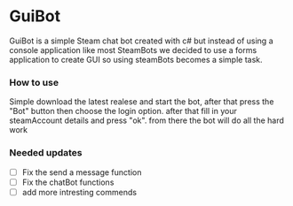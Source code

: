 # GuiBot

GuiBot is a simple Steam chat bot created with c# but instead of using a console application like most SteamBots we decided to use a forms application to create GUI so using steamBots becomes a simple task.


### How to use
Simple download the latest realese and start the bot, after that press the "Bot" button then choose the login option. after that fill in your steamAccount details and press "ok". from there the bot will do all the hard work


### Needed updates

- [ ] Fix the send a message function
- [ ] Fix the chatBot functions
- [ ] add more intresting commends
